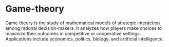 # Game-theory
Game theory is the study of mathematical models of strategic interaction among rational decision-makers. It analyzes how players make choices to maximize their outcomes in competitive or cooperative settings. Applications include economics, politics, biology, and artificial intelligence.
